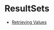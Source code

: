 # ResultSets
* [Retrieving Values](http://docs.oracle.com/javase/tutorial/jdbc/basics/retrieving.html)
